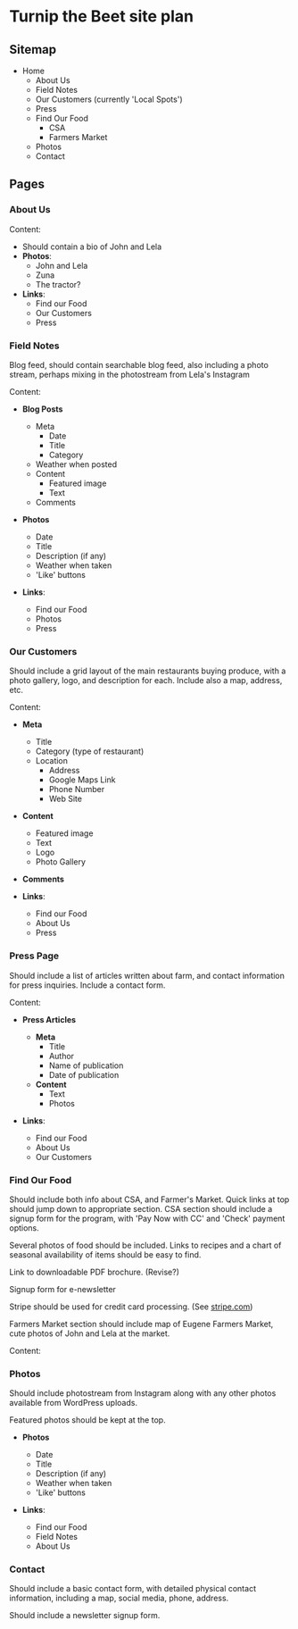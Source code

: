 # Turnip the Beet site plan

## Sitemap
  - Home
    - About Us
    - Field Notes
    - Our Customers (currently 'Local Spots')
    - Press
    - Find Our Food
      - CSA
      - Farmers Market
    - Photos
    - Contact

## Pages

### About Us

Content:
  - Should contain a bio of John and Lela
  - **Photos**:
    - John and Lela
    - Zuna
    - The tractor?
  - **Links**:
    - Find our Food
    - Our Customers
    - Press

### Field Notes

Blog feed, should contain searchable blog feed, also including a photo stream, perhaps mixing in the photostream from Lela's Instagram

Content:

  - **Blog Posts**
    - Meta
      - Date
      - Title
      - Category  
    - Weather when posted
    - Content
      - Featured image
      - Text
    - Comments

  - **Photos**
    - Date
    - Title
    - Description (if any)
    - Weather when taken
    - 'Like' buttons

  - **Links**:
    - Find our Food
    - Photos
    - Press

### Our Customers

Should include a grid layout of the main restaurants buying produce, with a photo gallery, logo, and description for each. Include also a map, address, etc.

Content:

  - **Meta**
    - Title
    - Category (type of restaurant)
    - Location
      - Address
      - Google Maps Link
      - Phone Number
      - Web Site
  - **Content**
    - Featured image
    - Text
    - Logo
    - Photo Gallery
  - **Comments**

  - **Links**:
    - Find our Food
    - About Us
    - Press

### Press Page

Should include a list of articles written about farm, and contact information for press inquiries. Include a contact form.

Content:

- **Press Articles**
  - **Meta**
    - Title
    - Author
    - Name of publication
    - Date of publication
  - **Content**
    - Text
    - Photos


- **Links**:
  - Find our Food
  - About Us
  - Our Customers

### Find Our Food

Should include both info about CSA, and Farmer's Market. Quick links at top should jump down to appropriate section. CSA section should include a signup form for the program, with 'Pay Now with CC' and 'Check' payment options.

Several photos of food should be included. Links to recipes and a chart of seasonal availability of items should be easy to find.

Link to downloadable PDF brochure. (Revise?)

Signup form for e-newsletter

Stripe should be used for credit card processing. (See [stripe.com](http://stripe.com))

Farmers Market section should include map of Eugene Farmers Market, cute photos of John and Lela at the market.

Content:


### Photos

Should include photostream from Instagram along with any other photos available from WordPress uploads.

Featured photos should be kept at the top.

- **Photos**
  - Date
  - Title
  - Description (if any)
  - Weather when taken
  - 'Like' buttons

- **Links**:
  - Find our Food
  - Field Notes  
  - About Us

### Contact

Should include a basic contact form, with detailed physical contact information, including a map, social media, phone, address.

Should include a newsletter signup form.
